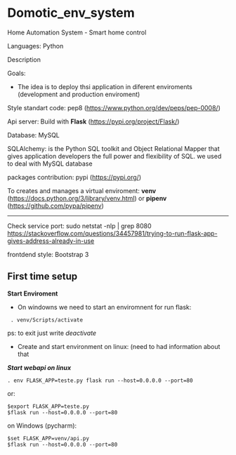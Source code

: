 # Domotic_env_system
Home Automation System - Smart home control

Languages: Python

Description

Goals:
 - The idea is to deploy thsi application in diferent enviroments (development and production enviroment)

Style standart code: pep8 (https://www.python.org/dev/peps/pep-0008/)

Api server: Build with **Flask** (https://pypi.org/project/Flask/)

Database: MySQL

SQLAlchemy: is the Python SQL toolkit and Object Relational Mapper that gives application developers the full power and flexibility of SQL. we used to deal with MySQL database

packages contribution: pypi (https://pypi.org/)

To creates and manages a virtual enviroment: **venv** (https://docs.python.org/3/library/venv.html) or **pipenv** (https://github.com/pypa/pipenv)

---------
Check service port: sudo netstat -nlp | grep 8080
https://stackoverflow.com/questions/34457981/trying-to-run-flask-app-gives-address-already-in-use 

frontdend style: Bootstrap 3

First time setup
----------------
**Start Enviroment**
- On windowns we need to start an enviromnent for run flask:
```
 . venv/Scripts/activate
```
ps: to exit just write *deactivate*
- Create and start environment on linux:
(need to had information about that

***Start webapi on linux***
```
. env FLASK_APP=teste.py flask run --host=0.0.0.0 --port=80
```
or:
```
$export FLASK_APP=teste.py 
$flask run --host=0.0.0.0 --port=80
```
on Windows (pycharm):
```
$set FLASK_APP=venv/api.py
$flask run --host=0.0.0.0 --port=80
```
